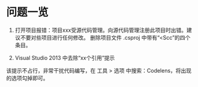 问题一览
========

1. 打开项目报错：项目xxx受源代码管理。向源代码管理注册此项目时出错。建议不要对些项目进行任何修改。
删除项目文件 .csproj 中带有“<Scc”的四个条目。

2. Visual Studio 2013 中去除“xx个引用”提示

该提示不占行，非常干扰代码编写，在 工具 > 选项 中搜索：Codelens，将出现的选项勾掉即可。
